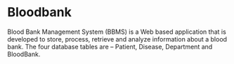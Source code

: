 # Bloodbank
Blood Bank Management System (BBMS) is a Web based application that is developed to store, process, retrieve and analyze information about a blood bank.
The four database tables are – Patient, Disease, Department and BloodBank.
